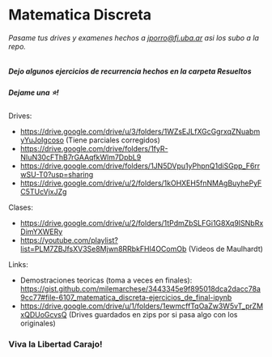 # Matematica Discreta
###### Pasame tus drives y examenes hechos a jporro@fi.uba.ar asi los subo a la repo.
##### Dejo algunos ejercicios de recurrencia hechos en la carpeta Resueltos
##### Dejame una ⭐!

Drives:
* https://drive.google.com/drive/u/3/folders/1WZsEJLfXGcGgrxqZNuabmyYuJoIgcoso (Tiene parciales corregidos)
* https://drive.google.com/drive/folders/1fyR-NIuN30cFThB7rGAAqfkWlm7DpbL9
* https://drive.google.com/drive/folders/1JN5DVpu1yPhpnQ1diSGpp_F6rrwSU-T0?usp=sharing
* https://drive.google.com/drive/u/2/folders/1kOHXEH5fnNMAgBuyhePyFC5TUcVjxJZg

Clases:
* https://drive.google.com/drive/u/2/folders/1tPdmZbSLFGi1G8Xq9ISNbRxDimYXWERy
* https://youtube.com/playlist?list=PLM7ZBJfsXV3Se8Mjwn8RRbkFHl4OComOb (Videos de Maulhardt)

Links:
* Demostraciones teoricas (toma a veces en finales): https://gist.github.com/milemarchese/3443345e9f895018dca2dacc78a9cc77#file-6107_matematica_discreta-ejercicios_de_final-ipynb 
* https://drive.google.com/drive/u/1/folders/1ewmcffTqOaZw3W5vT_prZMxQDUoGcvsQ (Drives guardados en zips por si pasa algo con los originales)

### Viva la Libertad Carajo!

